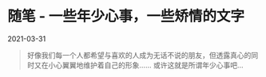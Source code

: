# 随笔 - 一些年少心事，一些矫情的文字

2021-03-31
> 好像我们每一个人都希望与喜欢的人成为无话不说的朋友，但透露真心的同时又在小心翼翼地维护着自己的形象…… 或许这就是所谓年少心事吧…
